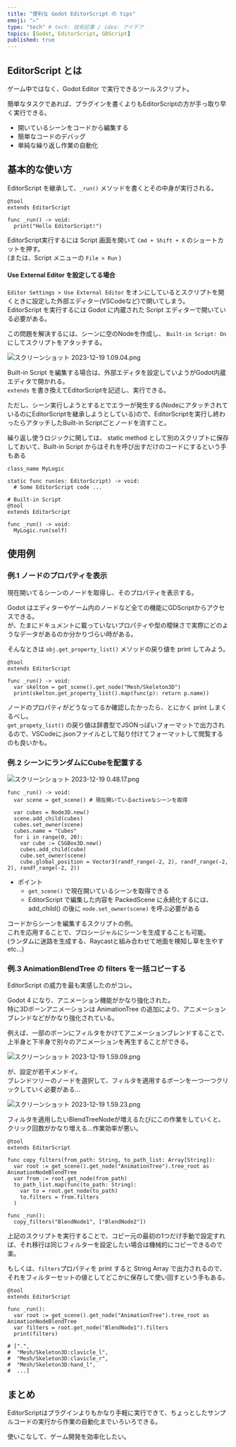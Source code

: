 ```yaml
---
title: "便利な Godot EditorScript の tips"
emoji: "✍️"
type: "tech" # tech: 技術記事 / idea: アイデア
topics: [Godot, EditorScript, GDScript]
published: true
---
```


## EditorScript とは

ゲーム中ではなく、Godot Editor で実行できるツールスクリプト。  

簡単なタスクであれば、プラグインを書くよりもEditorScriptの方が手っ取り早く実行できる。

- 開いているシーンをコードから編集する
- 簡単なコードのデバッグ
- 単純な繰り返し作業の自動化

## 基本的な使い方

EditorScript を継承して、`_run()` メソッドを書くとその中身が実行される。

```gdscript
@tool
extends EditorScript

func _run() -> void:
  print("Hello EditorScript!")
```

EditorScript実行するには Script 画面を開いて `Cmd + Shift + X` のショートカットを押す。  
(または、Script メニューの `File > Run` )

#### Use External Editor を設定してる場合

`Editor Settings > Use External Editor` をオンにしているとスクリプトを開くときに設定した外部エディター(VSCodeなど)で開いてしまう。  
EditorScript を実行するには Godot に内蔵された Script エディターで開いている必要がある。

この問題を解決するには、シーンに空のNodeを作成し、 `Built-in Script: On` にしてスクリプトをアタッチする。

![スクリーンショット 2023-12-19 1.09.04.png](https://blog-images.harumaxy.com/%E3%82%B9%E3%82%AF%E3%83%AA%E3%83%BC%E3%83%B3%E3%82%B7%E3%83%A7%E3%83%83%E3%83%88%202023-12-19%201.09.04.png)

Built-in Script を編集する場合は、外部エディタを設定していようがGodot内蔵エディタで開かれる。  
`extends` を書き換えてEditorScriptを記述し、実行できる。

ただし、シーン実行しようとするとでエラーが発生する(NodeにアタッチされているのにEditorScriptを継承しようとしている)ので、EditorScriptを実行し終わったらアタッチしたBuilt-in Scriptごとノードを消すこと。

繰り返し使うロジックに関しては、 static method として別のスクリプトに保存しておいて、Built-in Script からはそれを呼び出すだけのコードにするという手もある

```gdscript
class_name MyLogic

static func run(es: EditorScript) -> void:
  # Some EditorScript code ...

```

```gdscript
# Built-in Script
@tool
extends EditorScript

func _run() -> void:
  MyLogic.run(self)

```

## 使用例

### 例.1 ノードのプロパティを表示

現在開いてるシーンのノードを取得し、そのプロパティを表示する。

Godot はエディターやゲーム内のノードなど全ての機能にGDScriptからアクセスできる。  
が、たまにドキュメントに載っていないプロパティや型の曖昧さで実際にどのようなデータがあるのか分かりづらい時がある。

そんなときは `obj.get_property_list()` メソッドの戻り値を print してみよう。


```gdscript
@tool
extends EditorScript

func _run() -> void:
  var skelton = get_scene().get_node("Mesh/Skeleton3D")
  print(skelton.get_property_list().map(func(p): return p.name))
```

ノードのプロパティがどうなってるか確認したかったら、とにかく print しまくるべし。  
`get_propety_list()` の戻り値は辞書型でJSONっぽいフォーマットで出力されるので、VSCodeに.jsonファイルとして貼り付けてフォーマットして閲覧するのも良いかも。


### 例.2 シーンにランダムにCubeを配置する

![スクリーンショット 2023-12-19 0.48.17.png](https://blog-images.harumaxy.com/%E3%82%B9%E3%82%AF%E3%83%AA%E3%83%BC%E3%83%B3%E3%82%B7%E3%83%A7%E3%83%83%E3%83%88%202023-12-19%200.48.17.png)

```gdscript
func _run() -> void:
  var scene = get_scene() # 現在開いているactiveなシーンを取得
  
  var cubes = Node3D.new()
  scene.add_child(cubes)
  cubes.set_owner(scene)
  cubes.name = "Cubes"
  for i in range(0, 20):
    var cube := CSGBox3D.new()
    cubes.add_child(cube)
    cube.set_owner(scene)
    cube.global_position = Vector3(randf_range(-2, 2), randf_range(-2, 2), randf_range(-2, 2))
```

- ポイント
  - `get_scene()` で現在開いているシーンを取得できる
  - EditorScript で編集した内容を PackedScene に永続化するには、 add_child() の後に `node.set_owner(scene)` を呼ぶ必要がある

コードからシーンを編集するスクリプトの例。  
これを応用することで、プロシージャルにシーンを生成することも可能。  
(ランダムに迷路を生成する、Raycastと組み合わせて地面を検知し草を生やす etc...)


### 例.3 AnimationBlendTree の filters を一括コピーする

EditorScript の威力を最も実感したのがコレ。

Godot 4 になり、アニメーション機能がかなり強化された。  
特に3Dボーンアニメーションは AnimationTree の追加により、アニメーションブレンドなどがかなり強化されている。

例えば、一部のボーンにフィルタをかけてアニメーションブレンドすることで、上半身と下半身で別々のアニメーションを再生することができる。

![スクリーンショット 2023-12-19 1.59.09.png](https://blog-images.harumaxy.com/%E3%82%B9%E3%82%AF%E3%83%AA%E3%83%BC%E3%83%B3%E3%82%B7%E3%83%A7%E3%83%83%E3%83%88%202023-12-19%201.59.09.png)

が、設定が若干メンドイ。  
ブレンドツリーのノードを選択して、フィルタを適用するボーンを一つ一つクリックしていく必要がある...

![スクリーンショット 2023-12-19 1.59.23.png](https://blog-images.harumaxy.com/%E3%82%B9%E3%82%AF%E3%83%AA%E3%83%BC%E3%83%B3%E3%82%B7%E3%83%A7%E3%83%83%E3%83%88%202023-12-19%201.59.23.png)

フィルタを適用したいBlendTreeNodeが増えるたびにこの作業をしていくと、クリック回数がかなり増える...作業効率が悪い。

```gdscript
@tool
extends EditorScript

func copy_filters(from_path: String, to_path_list: Array[String]):
  var root := get_scene().get_node("AnimationTree").tree_root as AnimationNodeBlendTree  
  var from := root.get_node(from_path)
  to_path_list.map(func(to_path: String):
    var to = root.get_node(to_path)
    to.filters = from.filters
  )

func _run():
  copy_filters("BlendNode1", ["BlendNode2"])
```

上記のスクリプトを実行することで、コピー元の最初の1つだけ手動で設定すれば、それ移行は同じフィルターを設定したい場合は機械的にコピーできるので楽。

もしくは、`filters`プロパティを print すると String Array で出力されるので、それをフィルターセットの値としてどこかに保存して使い回すという手もある。

```gdscript
@tool
extends EditorScript

func _run():
  var root := get_scene().get_node("AnimationTree").tree_root as AnimationNodeBlendTree
  var filters = root.get_node("BlendNode1").filters
  print(filters)

# [".",
#  "Mesh/Skeleton3D:clavicle_l",
#  "Mesh/Skeleton3D:clavicle_r",
#  "Mesh/Skeleton3D:hand_l",
#  ...]
```

## まとめ

EditorScriptはプラグインよりもかなり手軽に実行できて、ちょっとしたサンプルコードの実行から作業の自動化までいろいろできる。

使いこなして、ゲーム開発を効率化したい。